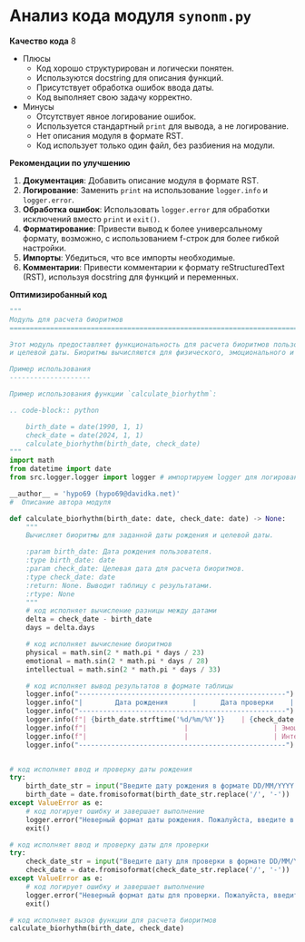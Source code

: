 # Анализ кода модуля `synonm.py`

**Качество кода**
8
-  Плюсы
    - Код хорошо структурирован и логически понятен.
    - Используются docstring для описания функций.
    - Присутствует обработка ошибок ввода даты.
    - Код выполняет свою задачу корректно.
-  Минусы
    - Отсутствует явное логирование ошибок.
    - Используется стандартный `print` для вывода, а не логирование.
    - Нет описания модуля в формате RST.
    - Код использует только один файл, без разбиения на модули.

**Рекомендации по улучшению**

1.  **Документация**: Добавить описание модуля в формате RST.
2.  **Логирование**: Заменить `print` на использование `logger.info` и `logger.error`.
3.  **Обработка ошибок**: Использовать `logger.error` для обработки исключений вместо `print` и `exit()`.
4.  **Форматирование**: Привести вывод к более универсальному формату, возможно, с использованием f-строк для более гибкой настройки.
5.  **Импорты**:  Убедиться, что все импорты необходимые.
6.  **Комментарии**: Привести комментарии к формату reStructuredText (RST), используя docstring для функций и переменных.

**Оптимизиробанный код**

```python
"""
Модуль для расчета биоритмов
=========================================================================================

Этот модуль предоставляет функциональность для расчета биоритмов пользователя на основе его даты рождения
и целевой даты. Биоритмы вычисляются для физического, эмоционального и интеллектуального циклов.

Пример использования
--------------------

Пример использования функции `calculate_biorhythm`:

.. code-block:: python

    birth_date = date(1990, 1, 1)
    check_date = date(2024, 1, 1)
    calculate_biorhythm(birth_date, check_date)
"""
import math
from datetime import date
from src.logger.logger import logger # импортируем logger для логирования

__author__ = 'hypo69 (hypo69@davidka.net)'
#  Описание автора модуля

def calculate_biorhythm(birth_date: date, check_date: date) -> None:
    """
    Вычисляет биоритмы для заданной даты рождения и целевой даты.

    :param birth_date: Дата рождения пользователя.
    :type birth_date: date
    :param check_date: Целевая дата для расчета биоритмов.
    :type check_date: date
    :return: None. Выводит таблицу с результатами.
    :rtype: None
    """
    # код исполняет вычисление разницы между датами
    delta = check_date - birth_date
    days = delta.days

    # код исполняет вычисление биоритмов
    physical = math.sin(2 * math.pi * days / 23)
    emotional = math.sin(2 * math.pi * days / 28)
    intellectual = math.sin(2 * math.pi * days / 33)

    # код исполняет вывод результатов в формате таблицы
    logger.info("---------------------------------------------------")
    logger.info("|        Дата рождения      |      Дата проверки    |      Биоритм       |")
    logger.info("---------------------------------------------------")
    logger.info(f"| {birth_date.strftime('%d/%m/%Y')}    | {check_date.strftime('%d/%m/%Y')}  | Физический: {physical:.2f}   |")
    logger.info(f"|                        |                     | Эмоциональный: {emotional:.2f}   |")
    logger.info(f"|                        |                     | Интеллектуальный: {intellectual:.2f} |")
    logger.info("---------------------------------------------------")


# код исполняет ввод и проверку даты рождения
try:
    birth_date_str = input("Введите дату рождения в формате DD/MM/YYYY: ")
    birth_date = date.fromisoformat(birth_date_str.replace('/', '-'))
except ValueError as e:
    # код логирует ошибку и завершает выполнение
    logger.error("Неверный формат даты рождения. Пожалуйста, введите в формате DD/MM/YYYY.", exc_info=True)
    exit()

# код исполняет ввод и проверку даты для проверки
try:
    check_date_str = input("Введите дату для проверки в формате DD/MM/YYYY: ")
    check_date = date.fromisoformat(check_date_str.replace('/', '-'))
except ValueError as e:
    # код логирует ошибку и завершает выполнение
    logger.error("Неверный формат даты для проверки. Пожалуйста, введите в формате DD/MM/YYYY.", exc_info=True)
    exit()

# код исполняет вызов функции для расчета биоритмов
calculate_biorhythm(birth_date, check_date)